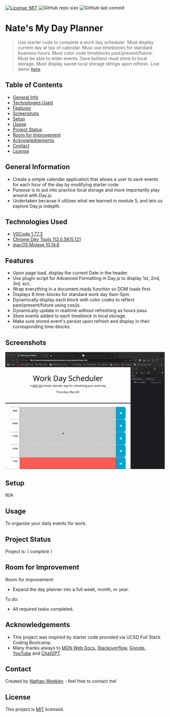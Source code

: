 [![License: MIT](https://img.shields.io/badge/License-MIT-yellow.svg)](https://opensource.org/licenses/MIT)
![GitHub repo size](https://img.shields.io/github/repo-size/Nweekley84/my-day-planner)
![GitHub last commit](https://img.shields.io/github/last-commit/Nweekley84/my-day-planner)
# Nate's My Day Planner
> Use starter code to complete a work day scheduler.
> Must display current day at top of calendar.
> Must use timeblocks for standard business hours.
> Must color code timeblocks past/present/future.
> Must be able to enter events.
> Save buttons must store to local storage.
> Must display saved local storage strings upon refresh.
> Live demo [_here_](https://nweekley84.github.io/my-day-planner/).

## Table of Contents
* [General Info](#general-information)
* [Technologies Used](#technologies-used)
* [Features](#features)
* [Screenshots](#screenshots)
* [Setup](#setup)
* [Usage](#usage)
* [Project Status](#project-status)
* [Room for Improvement](#room-for-improvement)
* [Acknowledgements](#acknowledgements)
* [Contact](#contact)
* [License](#license)


## General Information
- Create a simple calendar application that allows a user to save events for each hour of the day by modifying starter code.
- Purpose is to put into practice local storage and more importantly play around with Day.js.
- Undertaken because it utilizes what we learned in module 5, and lets us explore Day.js indepth.


## Technologies Used
- [VSCode 1.77.3](https://code.visualstudio.com/updates/v1_78)
- [Chrome Dev Tools 112.0.5615.121](https://developer.chrome.com/tags/new-in-devtools/) 
- [macOS Mojave 10.14.6](https://support.apple.com/kb/DL2011?locale=en_US) 


## Features
- Upon page load, display the current Date in the header.
- Use plugin script for Advanced Formatting in Day.js to display 1st, 2nd, 3rd, ect..
- Wrap everything in a document.ready function so DOM loads first.
- Displays 8 time-blocks for standard work day 9am-5pm.
- Dynamically display each block with color codes to reflect past/present/future using css/js.
- Dynamically update in realtime without refreshing as hours pass.
- Store events added to each timeblock in local storage.
- Make sure stored event's persist upon refresh and display in their corresponding time-blocks.

## Screenshots
![Example screenshot 1](./assets/images/00ss.gif)


## Setup
N/A


## Usage
To organize your daily events for work.


## Project Status
Project is: / _complete_ /


## Room for Improvement
Room for improvement:
- Expand the day planner into a full week, month, or year.

To do:
- All required tasks completed.

## Acknowledgements
- This project was inspired by starter code provided via UCSD Full Stack Coding Bootcamp.
- Many thanks always to [MDN Web Docs](https://developer.mozilla.org/en-US/), [Stackoverflow](https://stackoverflow.com/), [Google](https://www.google.com/), [YouTube](https://www.youtube.com/) and [ChatGPT](https://chat.openai.com/).


## Contact
Created by [Nathan Weekley](mailto:nweekley27@gmail.com) - feel free to contact me!


## License
This project is [MIT](https://opensource.org/licenses/MIT) licensed.